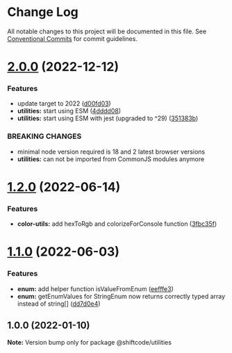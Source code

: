 # Change Log

All notable changes to this project will be documented in this file.
See [Conventional Commits](https://conventionalcommits.org) for commit guidelines.

# [2.0.0](https://github.com/shiftcode/sc-commons-public/compare/@shiftcode/utilities@1.2.0...@shiftcode/utilities@2.0.0) (2022-12-12)

### Features

- update target to 2022 ([d00fd03](https://github.com/shiftcode/sc-commons-public/commit/d00fd03c2e09d620731bf7abca60bf8eeb456e3f))
- **utilities:** start using ESM ([4dddd08](https://github.com/shiftcode/sc-commons-public/commit/4dddd08582b98837fe1dafc5612fe4e137c689d7))
- **utilities:** start using ESM with jest (upgraded to ^29) ([351383b](https://github.com/shiftcode/sc-commons-public/commit/351383b735ab745b68584cc8144170de475ca304))

### BREAKING CHANGES

- minimal node version required is 18 and 2 latest browser versions
- **utilities:** can not be imported from CommonJS modules anymore

# [1.2.0](https://github.com/shiftcode/sc-commons-public/compare/@shiftcode/utilities@1.1.0...@shiftcode/utilities@1.2.0) (2022-06-14)

### Features

- **color-utils:** add hexToRgb and colorizeForConsole function ([3fbc35f](https://github.com/shiftcode/sc-commons-public/commit/3fbc35fb22403900f7cb38a395a4e733860aaef1))

# [1.1.0](https://github.com/shiftcode/sc-commons-public/compare/@shiftcode/utilities@1.0.0...@shiftcode/utilities@1.1.0) (2022-06-03)

### Features

- **enum:** add helper function isValueFromEnum ([eefffe3](https://github.com/shiftcode/sc-commons-public/commit/eefffe3c153958c204742311251778b10999dd6c))
- **enum:** getEnumValues for StringEnum now returns correctly typed array instead of string[] ([dd7d0e4](https://github.com/shiftcode/sc-commons-public/commit/dd7d0e4f2396c42a1748075f576cfb633b310a98))

## 1.0.0 (2022-01-10)

**Note:** Version bump only for package @shiftcode/utilities
